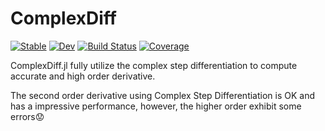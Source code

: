 # ComplexDiff

[![Stable](https://img.shields.io/badge/docs-stable-blue.svg)](https://ErikQQY.github.io/ComplexDiff.jl/stable)
[![Dev](https://img.shields.io/badge/docs-dev-blue.svg)](https://ErikQQY.github.io/ComplexDiff.jl/dev)
[![Build Status](https://github.com/ErikQQY/ComplexDiff.jl/actions/workflows/CI.yml/badge.svg?branch=main)](https://github.com/ErikQQY/ComplexDiff.jl/actions/workflows/CI.yml?query=branch%3Amain)
[![Coverage](https://codecov.io/gh/ErikQQY/ComplexDiff.jl/branch/main/graph/badge.svg)](https://codecov.io/gh/ErikQQY/ComplexDiff.jl)

ComplexDiff.jl fully utilize the complex step differentiation to compute accurate and high order derivative.

The second order derivative using Complex Step Differentiation is OK  and has a impressive performance, however, the higher order exhibit some errors😟